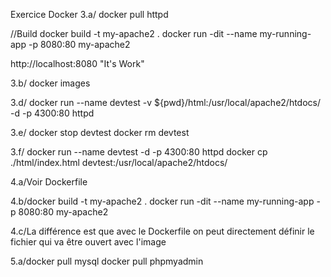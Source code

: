 Exercice Docker
3.a/
docker pull httpd

//Build
docker build -t my-apache2 .
docker run -dit --name my-running-app -p 8080:80 my-apache2

http://localhost:8080  "It's Work"

3.b/
docker images

3.d/
docker run --name devtest -v ${pwd}/html:/usr/local/apache2/htdocs/ -d -p 4300:80 httpd

3.e/
docker stop devtest
docker rm devtest

3.f/
docker run --name devtest -d -p 4300:80 httpd
docker cp ./html/index.html devtest:/usr/local/apache2/htdocs/

4.a/Voir Dockerfile

4.b/docker build -t my-apache2 .
    docker run -dit --name my-running-app -p 8080:80 my-apache2

4.c/La différence est que avec le Dockerfile on peut directement définir le fichier qui va être ouvert avec l'image

5.a/docker pull mysql
    docker pull phpmyadmin

